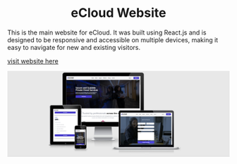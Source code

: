 <h1 align="center">eCloud Website</h1>

This is the main website for eCloud. It was built using React.js and is designed to be responsive and accessible on multiple devices, making it easy to navigate for new and existing visitors.

[visit website here](https://mattb859.github.io/react-app-project/)

<img src="./ecloud-website.png">
